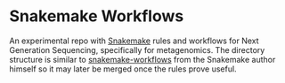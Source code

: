 Snakemake Workflows
===================
An experimental repo with
[Snakemake](https://bitbucket.org/johanneskoester/snakemake) rules and
workflows for Next Generation Sequencing, specifically for metagenomics.  The
directory structure is similar to
[snakemake-workflows](https://bitbucket.org/johanneskoester/snakemake-workflows)
from the Snakemake author himself so it may later be merged once the rules
prove useful.
